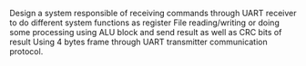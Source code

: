 Design a system responsible of receiving commands through UART receiver to do different
system functions as register File reading/writing or doing some processing using ALU block and
send result as well as CRC bits of result Using 4 bytes frame through UART transmitter
communication protocol.                                  
